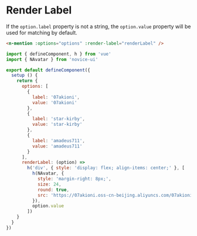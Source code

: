 # Render Label

If the `option.label` property is not a string, the `option.value` property will be used for matching by default.

```html
<n-mention :options="options" :render-label="renderLabel" />
```

```js
import { defineComponent, h } from 'vue'
import { NAvatar } from 'novice-ui'

export default defineComponent({
  setup () {
    return {
      options: [
        {
          label: '07akioni',
          value: '07akioni'
        },
        {
          label: 'star-kirby',
          value: 'star-kirby'
        },
        {
          label: 'amadeus711',
          value: 'amadeus711'
        }
      ],
      renderLabel: (option) =>
        h('div', { style: 'display: flex; align-items: center;' }, [
          h(NAvatar, {
            style: 'margin-right: 8px;',
            size: 24,
            round: true,
            src: 'https://07akioni.oss-cn-beijing.aliyuncs.com/07akioni.jpeg'
          }),
          option.value
        ])
    }
  }
})
```
